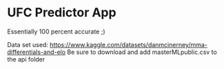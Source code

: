 # UFC Predictor App

Essentially 100 percent accurate ;)

Data set used: https://www.kaggle.com/datasets/danmcinerney/mma-differentials-and-elo 
Be sure to download and add masterMLpublic.csv to the api folder 